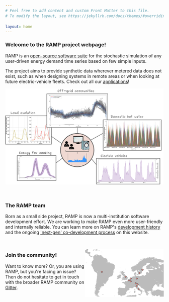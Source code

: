 ```yaml
---
# Feel free to add content and custom Front Matter to this file.
# To modify the layout, see https://jekyllrb.com/docs/themes/#overriding-theme-defaults

layout: home
---
```


<!-- <img src="/assets/ramp_cloud_trimmed.gif" width="350" align="left" class="pad-right"/> -->

### **Welcome to the RAMP project webpage!**

RAMP is an [open-source software suite](https://github.com/RAMP-project)  for the stochastic simulation of any user-driven energy demand time series based on few simple inputs. 

The project aims to provide synthetic data wherever metered data does not exist, such as when designing systems in remote areas or when looking at future electric-vehicle fleets. Check out all our [applications](/applications)!

<p><a href="/applications"><img src="/assets/ramp_world_nologo.png" width="800" class="center"/></a></p>

<br>

### **The RAMP team**

Born as a small side project, RAMP is now a multi-institution software development effort. We are working to make RAMP even more user-friendly and internally reliable. You can learn more on RAMP's [development history](/about) and the ongoing ['next-gen' co-development process](/development) on this website.

<br>

<p><img src="/assets/community.png" width="250" align="right"/></p>

### **Join the community!**

Want to know more? Or, you are using RAMP, but you're facing an issue? Then do not hesitate to get in touch with the broader RAMP community on [Gitter](https://gitter.im/RAMP-project/community).

